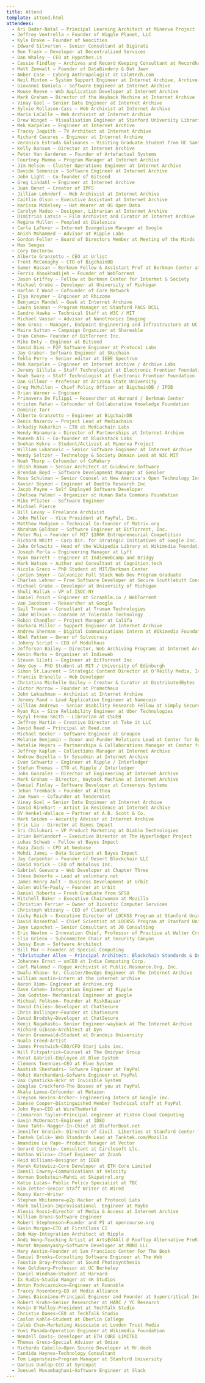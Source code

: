 ```yaml
---
title: Attend
template: attend.html
attendees:
  - Ari Bader-Natal — Principal Learning Architect at Minerva Project
  - Jeffrey Ventrella — Founder of Wiggle Planet, LLC
  - Kyle Drake — Founder of Neocities
  - Edward Silverton — Senior Consultant at Digirati
  - Ben Trask — Developer at Decentralized Services
  - Dan Whaley — CEO at Hypothes.is
  - Cassie Findlay — Archives and Record Keeping Consultant at Recordkeeping Innovation
  - Matt Zumwalt — Founder of DataBindery & Dat Jawn
  - Amber Case — Cyborg Anthropologist at Calmtech.com
  - Neil Minton — System Support Engineer at Internet Archive, Archive-It
  - Giovanni Damiola — Software Engineer at Internet Archive
  - Mouse Reeve — Web Application Developer at Internet Archive
  - Mark Graham — Director of the Wayback Machine at Internet Archive
  - Vinay Goel — Senior Data Engineer at Internet Archive
  - Sylvie Rollason-Cass — Web Archivist at Internet Archive
  - Maria LaCalle — Web Archivist at Internet Archive
  - Drew Winget — Visualisation Engineer at Stanford University Libraries
  - Mek Karpeles — Engineer at Internet Archive
  - Tracey Jaquith — TV Architect at Internet Archive
  - Richard Caceres — Engineer at Internet Archive
  - Veronica Estrada Galinanes — Visiting Graduate Student from UC Santa Cruz
  - Kelly Ransom — Director at Internet Archive
  - Peter Van Garderen — Founder of Artefactual Systems
  - Courtney Mumma — Program Manager at Internet Archive
  - Jim Nelson — Cluster Operations Engineer at Internet Archive
  - Davide Semenzin — Software Engineer at Internet Archive
  - John Light — Co-founder of Bitseed
  - Greg Lindahl — Engineer at Internet Archive
  - Juan Benet — Creator of IPFS
  - Jillian Lohndorf — Web Archivist at Internet Archive
  - Caitlin Olson — Executive Assistant at Internet Archive
  - Karissa McKelvey — Hat Wearer at US Open Data
  - Carolyn Madeo — Designer, Librarian at Internet Archive
  - Dimitrios Latsis — Film Archivist and Curator at Internet Archive
  - Regina Mullen — Peopled at Dialexica
  - Carla LaFever — Internet Evangelism Manager at Google
  - Anish Mohammed — Advisor at Ripple Labs
  - Gordon Feller — Board of Directors Member at Meeting of the Minds
  - Max Senges
  - Cory Doctorow
  - Alberto Granzotto — CEO at Urlist
  - Trent McConaghy — CTO of BigchainDB
  - Samer Hassan — Berkman Fellow & Assistant Prof at Berkman Center at Harvard & Univ. Complutense Madrid
  - Ferris Aboukhadijeh — Founder of WebTorrent
  - Jason Griffey — Fellow at Berkman Center for Intermet & Society
  - Michael Grube — Developer at University of Michigan
  - Harlan T Wood — Cofounder of Core Network
  - Ilya Kreymer — Engineer at Rhizome
  - Benjamin Mandel — Geek at Internet Archive
  - Laura Seaman — Program Manager at Stanford PACS DCSL
  - Sandro Hawke — Technical Staff at W3C / MIT
  - Michael Vassar — Advisor at Nanotronics Imaging
  - Ben Gross — Manager, Endpoint Engineering and Infrastructure at UC Berkeley
  - Maira Sutton — Campaign Organizer at Shareable
  - Bram Cohen— Founder of BitTorrent Inc.
  - Mike Doty — Engineer at Bitseed
  - David Dias — P2P Software Engineer at Protocol Labs
  - Jay Graber— Software Engineer at Skuchain
  - Tekla Perry — Senior editor at IEEE Spectrum
  - Mek Karpeles — Engineer at Internet Archive / Archive Labs
  - Jeremy Gillula — Staff Technologist at Electronic Frontier Foundation
  - Noah Swarz — Staff Technologist at Electronic Frontier Foundation
  - Dan Gillmor — Professor at Arizona State University
  - Greg McMullen — Chief Policy Officer at BigchainDB / IPDB
  - Brian Warner — Engineer
  - Primavera De Filippi — Researcher at Harvard / Berkman Center
  - Kristen Ratan — Cofounder of Collaborative Knowledge Foundation
  - Dominic Tarr
  - Alberto Granzotto — Engineer at BigchainDB
  - Denis Nazarov — Project Lead at Mediachain
  - Arkadiy Kukarkin — CTO at Mediachain Labs
  - Wendy Hanamura — Director of Partnerships at Internet Archive
  - Muneeb Ali — Co-founder at Blockstack Labs
  - Snehan Kekre — Student/Activist at Minerva Project
  - William Lubanovic — Senior Software Engineer at Internet Archive
  - Wendy Seltzer — Technology & Society Domain Lead at W3C MIT
  - Noah Thorp — Cofounder of CoMakery
  - Shish Ramam — Senior Architect at Guidewire Software
  - Brendan Boyd — Software Development Manager at Gensler
  - Ross Schulman — Senior Counsel at New America's Open Technology Institute
  - Xavier Beynon — Engineer at Duetto Research Inc
  - Jacob Payne — Self Employed Software Developer
  - Chelsea Palmer — Organizer at Human Data Commons Foundation
  - Mike Pfister — Software Engineer
  - Michael Pierce
  - Bill Levay — Freelance Archivist
  - John Muller — Vice President at PayPal, Inc.
  - Matthew Hodgson — Technical Co-founder of Matrix.org
  - Abraham Goldoor — Software Engineer at BitTorrent, Inc.
  - Peter Mui — Founder of MIT $100K Entrepreneurial Competition
  - Richard Whitt – Corp Dir. for Strategic Initiatives of Google Inc.
  - Jake Orlowitz — Head of the Wikipedia Library at Wikimedia Foundation
  - Joseph Perla — Engineering Manager at Lyft
  - Ryan Barrett — Engineer at IndieWebCamp and Bridgy
  - Mark Watson — Author and Consultant at Cognition.tech
  - Nicola Greco — PhD Student at MIT/Berkman Center
  - Lorien Smyer — Galvanize Full Stack Web Dev Program Graduate
  - Charles Lehner — Free Software Developer at Secure Scuttlebutt Consortium
  - Michael Grube — Developer at University of Michigan
  - Shuli Hallak — VP of ISOC-NY
  - Daniel Posch — Engineer at Scramble.io / WebTorrent
  - Van Jacobson — Researcher at Google
  - Gail Truman — Consultant at Truman Technologies
  - Jake Wilkins — Comrade at Tolerable Technology
  - Robin Chandler — Project Manager at Califa
  - Barbara Miller — Support Engineer at Internet Archive
  - Andrew Sherman — Digital Communications Intern at Wikimedia Foundation
  - Abel Patten — Owner of Solvocracy
  - Johnny Script — CEO of Modulhaus
  - Jefferson Bailey — Director, Web Archiving Programs at Internet Archive
  - Kevin Marks — Organiser at Indieweb
  - Steven Siloti — Engineer at BitTorrent Inc
  - Amy Guy — PhD Student at MIT / University of Edinburgh
  - Simon St.Laurent — Strategic Content Director at O'Reilly Media, Inc.
  - Francis Brunelle — Web Developer
  - Christina Michelle Bailey — Creator & Curator at DistributedBytes
  - Victor Morrow — Founder at Prometheus
  - John Lekashman — Archivist at Internet Archive
  - Jeremy Rand — Lead Application Engineer at Namecoin
  - Gillian Andrews — Senior Usability Research Fellow at Simply Secure
  - Ryan Rix — Site Reliability Engineer at Uber Technologies
  - Kyzyl Fenno-Smith — Librarian at CSUEB
  - Jeffrey Martin — Creative Director at Take it LLC
  - David Reed — Principal at Reed.com
  - Michael Becker — Software Engineer at Groupon
  - Melanie Benjamin — Donor and Funder Relations Lead at Center for Open Science
  - Natalie Meyers — Partnerships & Collaborations Manager at Center for Open Science
  - Jeffrey Kaplan — Collections Manager at Internet Archive
  - Andrew Bezella — Sr Sysadmin at Internet Archive
  - Evan Schwartz — Engineer at Ripple / Interledger
  - Stefan Thomas — CTO at Ripple / Interledger
  - John Gonzalez — Director of Engineering at Internet Archive
  - Mark Graham — Director, Wayback Machine at Internet Archive
  - Daniel Finlay — Software Developer at Consensys Systems
  - Jehan Tremback — Founder at Althea
  - Jae Kwon — Cofounder at Tendermint
  - Vinay Goel — Senior Data Engineer at Internet Archive
  - David Rinehart — Artist in Residence at Internet Archive
  - DV Henkel-Wallace — Partner at A.B. Scott & Co.
  - Mark Seiden — Aecurity Advisor at Internet Archive
  - Eric Liu — Director at Bayes Impact
  - Sri Chilukuri — VP Product Marketing at Diablo Technologies
  - Brian Behlendorf — Executive Director at The Hyperledger Project
  - Lukas Schwab — Fellow at Bayes Impact
  - Raza Zaidi — CPO at Neobase
  - Mehdi Jamei — Data Scientist at Bayes Impact
  - Jay Carpenter — Founder of Desert Blockchain LLC
  - David Vorick — CEO of Nebulous Inc.
  - Gabriel Guevara — Web Developer at Chapter Three
  - Steve Dekorte — Lead at voluntary.net
  - James Henry Ault — Business Development at Urbit
  - Galen Wolfe-Pauly — Founder at Urbit
  - Daniel Roberts — Fresh Graduate from SFSU
  - Mitchell Baker — Executive Chairwoman at Mozilla
  - Christian Ferrier — Owner of Xioustic Computer Services
  - Christoph Witzany — CEO of CloudFleet
  - Vicky Reich — Executive Director of LOCKSS Program at Stanford University Libraries
  - David Rosenthal — Chief Scientist at LOCKSS Program at Stanford University Libraries
  - Jaye Lapachet — Senior Consultant at J8 Consulting
  - Eric Newton — Innovation Chief, Professor of Practice at Walter Cronkite School of Journalism and Mass Communication, Univ AZ
  - Elio Grieco — Subcommitee Chair at Security Canyon
  - Jessy Exum — Software Architect
  - Bill Mar — Founder at Special Computing
  - "Christopher Allen — Principal Architect: Blockchain Standards & Decent at Blockstream"
  - Johannes Ernst — unCEO at Indie Computing Corp.
  - Carl Malamud — Rogue Archivist at Public.Resource.Org, Inc.
  - Dwalu Khasu— Sr. Cluster/DevOps Engineer at The Internet Archive  
  - william austin—intern at the internet archive  
  - Aaron Ximm— Engineer at Archive.org  
  - Dave Cohen— Integration Engineer at Ripple  
  - Jon Godston— Mechanical Engineer at google  
  - Micheal Folkson— Founder at RiskBazaar  
  - David Chiles— Developer at ChatSecure  
  - Chris Ballinger—Founder at ChatSecure  
  - David Brodsky—Developer at ChatSecure  
  - Kenji Nagahashi— Senior Engineer-wayback at The Internet Archive  
  - Richard Gibson—Architect at Dyn  
  - Yaron Greenwald—Student at Brandeis University  
  - Nuala Creed—Artist  
  - James Prestwich—COO/CFO Storj Labs inc.  
  - Will Fitzpatrick—Counsel at The Omidyar Group  
  - Murat Gabriel—Employee at Blue System  
  - Clemens Toennies—CEO at Blue System  
  - Aashish Sheshadri— Sofware Engineer at PayPal  
  - Rohit Harchandani—Sofware Engineer at PayPal  
  - Vax Cymaticka-Hckr at Invisible System  
  - Douglas Crockford—The Bosses of you at PayPal  
  - Akala Lemus—Cofounder at Metazen
  - Greyson Nevins-Archer— Engineering Intern at Google inc.
  - Danese Cooper—Distinguished Member Technical staff at PayPal  
  - John Ryan—CEO at WireTheWorld  
  - Cinmarron Taylor—Principal engineer at Piston Cloud Computing  
  - Gavin McDermott—Engineer at IDEO  
  - Dave Taht— Nagger-In-Chief at BlufferBoat.net  
  - Jennifer Granick— Director of Civil  Liberties at Stanford Center for Internet and Society  
  - Tantek Çelik— Web Standards Lead at Tanktek.com/Mozilla  
  - Amandine Le Pape— Product Manager at Vector  
  - Gerard Cerchio— Consultant at Circlesoft Llc.  
  - Nathan Wilcox— Chief Engineer at Zcash  
  - Reid Williams—Designer at IDEO
  - Marek Kotewicz—Core Developer at ETH Core Limited  
  - Daneil Cawrey—Communications at Velocity  
  - Norman Bookstein—Mahdi at Skipatrol.org  
  - Katie Lucas— Public Policy Specialist at TBC  
  - Kim Zetter—Senior Staff Writer at Wired  
  - Ronny Kerr—Writer  
  - Stephen Whitemore—p2p Hacker at Protocol Labs  
  - Mark Sullivan—Improvisational  Engineer at Maybe
  - Alexis Rossi—Director of Media & Access at Internet Archive
  - William Bruns—Software Engineer
  - Robert Stephenson—Founder and PI at opencourse.org
  - Gavin Morgan—CTO at FirstClass CI
  - Bob Way—Integration Architect at Ripple
  - Andi Wong—Teaching Artist at ArtsEd4All @ Rooftop Alternative PreK-8 School
  - Marat Nepomnyashy—Software Developer at MBNI LLC
  - Mary Austin—Founder at San Francisco Center For The Book
  - Daniel Brooks—Consulting Software Engineer at The Web
  - Faustin Bray—Producer at Sound Photosynthesis
  - Ken Goldberg—Professor at UC Berkeley
  - Daniel Windham—Student at Harvard
  - Ix Rudis—Studio Manger at 4K Studios
  - Anton Podviaznikov—Engineer at Runnable
  - Tracey Rosenberg—ED at Media Alliance
  - James Baicoianu—Principal Engineer and Founder at Supercritical Industries
  - Robert Krahn—Senior Researcher at HARC / YC Research
  - Kevin O'Malley—President at TechTalk Studio
  - Christie Dames—CEO at TechTalk Studio
  - Caslon Kahle—Student at Oberlin College
  - Caleb Chen—Marketing Associate at London Trust Media
  - Yuvi Panada—Operation Engineer at Wikimedia Foundation
  - Wendell Davis— Developer at ETH CORE LIMITED
  - Thomas Greco—Special Advisor at Omise
  - Richardo Cabello—Open Source Developer at Mr.doob
  - Candida Haynes—Technology Consultant
  - Tom Lagenstein—Program Manager at Stanford University
  - Darius Dunlap—CEO at Syncopat
  - Joesuel Musambaghani—Software Engineer at Slack
---
```

